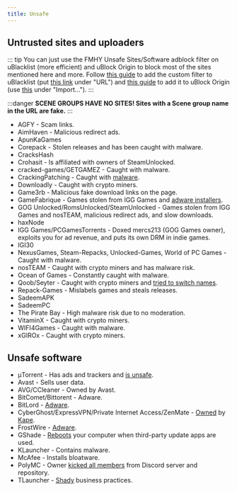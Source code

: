 ```yaml
---
title: Unsafe
---
```


## Untrusted sites and uploaders

::: tip
You can just use the FMHY Unsafe Sites/Software adblock filter on uBlacklist (more efficient) and
uBlock Origin to block most of the sites mentioned here and more. Follow
[this guide](https://iorate.github.io/ublacklist/docs/advanced-features#subscription) to add the
custom filter to uBlacklist (put
[this link](https://raw.githubusercontent.com/privateersclub/wiki/master/unsafe_uBlacklist.txt)
under "URL") and
[this guide](https://github.com/yokoffing/filterlists?tab=readme-ov-file#how-to-add-custom-filters)
to add it to uBlock Origin (use
[this](https://raw.githubusercontent.com/privateersclub/wiki/master/unsafe_uBlock.txt) under
"Import…").
:::

:::danger
**SCENE GROUPS HAVE NO SITES! Sites with a Scene group name in the URL are fake.**
:::

- AGFY - Scam links.
- AimHaven - Malicious redirect ads.
- ApunKaGames
- Corepack - Stolen releases and has been caught with malware.
- CracksHash
- Crohasit - Is affiliated with owners of SteamUnlocked.
- cracked-games/GETGAMEZ - Caught with malware.
- CrackingPatching - Caught with [malware](https://www.reddit.com/qy6z3c).
- Downloadly - Caught with crypto miners.
- Game3rb - Malicious fake download links on the page.
- GameFabrique - Games stolen from IGG Games and
  [adware installers](https://www.reddit.com/r/FREEMEDIAHECKYEAH/comments/10bh0h9/unsafe_sites_software_thread/jhi7u0h).
- GOG Unlocked/RomsUnlocked/SteamUnlocked - Games stolen from IGG Games and nosTEAM, malicious
  redirect ads, and slow downloads.
- haxNode
- IGG Games/PCGamesTorrents - Doxed mercs213 (GOG Games owner), exploits you for ad revenue, and
  puts its own DRM in indie games.
- IGI30
- NexusGames, Steam-Repacks, Unlocked-Games, World of PC Games - Caught with malware.
- nosTEAM - Caught with crypto miners and has malware risk.
- Ocean of Games - Constantly caught with malware.
- Qoob/Seyter - Caught with crypto miners and
  [tried to switch names](https://www.reddit.com/r/FREEMEDIAHECKYEAH/comments/10bh0h9/unsafe_sites_software_thread/j4d2dld).
- Repack-Games - Mislabels games and steals releases.
- SadeemAPK
- SadeemPC
- The Pirate Bay - High malware risk due to no moderation.
- VitaminX - Caught with crypto miners.
- WIFI4Games - Caught with malware.
- xGIROx - Caught with crypto miners.

## Unsafe software

- μTorrent - Has ads and trackers and
  [is unsafe](https://www.theverge.com/2015/3/6/8161251/utorrents-secret-bitcoin-miner-adware-malware).
- Avast - Sells user data.
- AVG/CCleaner - Owned by Avast.
- BitComet/Bittorent - Adware.
- BitLord -
  [Adware](https://www.virustotal.com/gui/file/3ad1aed8bd704152157ac92afed1c51e60f205fbdce1365bad8eb9b3a69544d0).
- CyberGhost/ExpressVPN/Private Internet Access/ZenMate - [Owned](https://rentry.co/i8dwr) by
  [Kape](https://www.reddit.com/q3lepv).
- FrostWire -
  [Adware](https://www.virustotal.com/gui/file/f20d66b647f15a5cd5f590b3065a1ef2bcd9dad307478437766640f16d416bbf/detection).
- GShade -
  [Reboots](https://www.reddit.com/r/FREEMEDIAHECKYEAH/comments/10bh0h9/unsafe_sites_software_thread/j7vx9vt)
  your computer when third-party update apps are used.
- KLauncher - Contains malware.
- McAfee - Installs bloatware.
- PolyMC - Owner [kicked all members](https://www.reddit.com/y6lt6s) from Discord server and
  repository.
- TLauncher - [Shady](https://www.reddit.com/zmzzrt) business practices.
